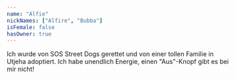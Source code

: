 ```yaml
---
name: "Alfie"
nickNames: ["Alfire", "Bubba"]
isFemale: false
hasOwner: true
---
```

Ich wurde von SOS Street Dogs gerettet und von einer tollen Familie in Utjeha adoptiert. Ich habe unendlich Energie, einen "Aus"-Knopf gibt es bei mir nicht!